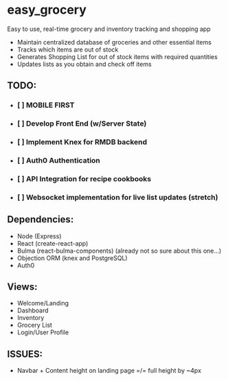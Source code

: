 # easy_grocery
Easy to use, real-time grocery and inventory tracking and shopping app

* Maintain centralized database of groceries and other essential items
* Tracks which items are out of stock
* Generates Shopping List for out of stock items with required quantities
* Updates lists as you obtain and check off items

## TODO:
- ### [ ] MOBILE FIRST
- ### [ ] Develop Front End (w/Server State)
- ### [ ] Implement Knex for RMDB backend
- ### [ ] Auth0 Authentication
- ### [ ] API Integration for recipe cookbooks
- ### [ ] Websocket implementation for live list updates (stretch)

## Dependencies:
- Node (Express)
- React (create-react-app)
- Bulma (react-bulma-components) (already not so sure about this one...)
- Objection ORM (knex and PostgreSQL)
- Auth0

## Views:
- Welcome/Landing
- Dashboard
- Inventory
- Grocery List
- Login/User Profile

## ISSUES:
- Navbar + Content height on landing page =/= full height by ~4px